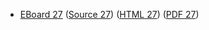 * [EBoard 27](../eboards/eboard.27.html)
  ([Source 27](../eboards/eboard.27.md))
  ([HTML 27](../eboards/eboard.27.html))
  ([PDF 27](../eboards/eboard.27.pdf))

